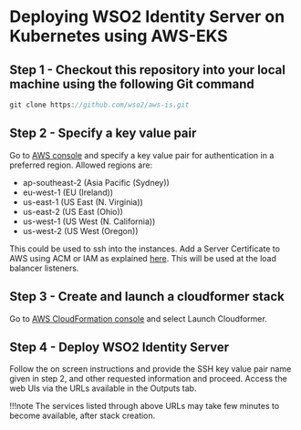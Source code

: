# Deploying WSO2 Identity Server on Kubernetes using AWS-EKS

## Step 1 - Checkout this repository into your local machine using the following Git command

```java
git clone https://github.com/wso2/aws-is.git
```

## Step 2 - Specify a key value pair 

Go to [AWS console](https://us-east-2.console.aws.amazon.com/ec2/v2/home?region=us-east-2#KeyPairs:sort=keyName) and specify a key value pair for authentication in a preferred region.
Allowed regions are:

-	ap-southeast-2 (Asia Pacific (Sydney))
-	eu-west-1 (EU (Ireland))
-	us-east-1 (US East (N. Virginia))
-	us-east-2 (US East (Ohio))
-	us-west-1 (US West (N. California))
-	us-west-2 (US West (Oregon))

This could be used to ssh into the instances. Add a Server Certificate to AWS using ACM or IAM as explained [here](https://docs.aws.amazon.com/IAM/latest/UserGuide/id_credentials_server-certs.html). This will be used at the load balancer listeners.

## Step 3 - Create and launch a cloudformer stack

Go to [AWS CloudFormation console](https://us-east-2.console.aws.amazon.com/cloudformation/home?region=us-east-2#/stacks?filteringText=&filteringStatus=active&viewNested=true&hideStacks=false) and select Launch Cloudformer.


## Step 4 - Deploy WSO2 Identity Server

Follow the on screen instructions and provide the SSH key value pair name given in step 2, and other requested information and proceed. Access the web UIs via the URLs available in the Outputs tab.

!!!note 
	The services listed through above URLs may take few minutes to become available, after stack creation.




